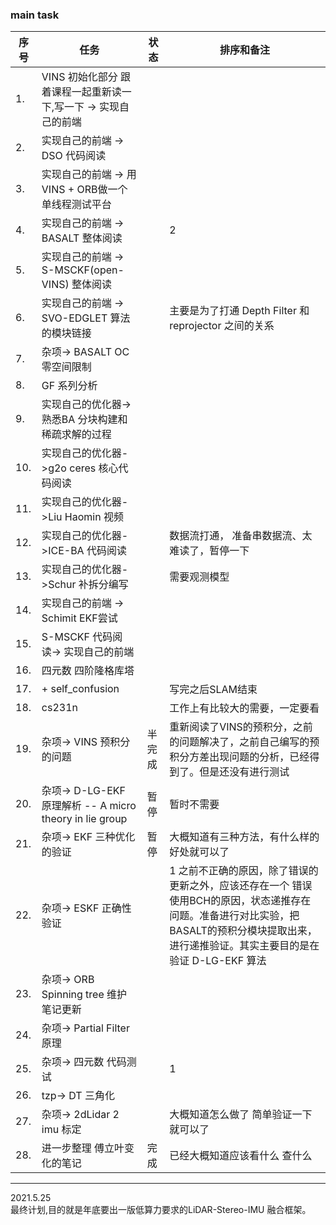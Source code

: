 <!--
 * @Author: Liu Weilong
 * @Date: 2021-05-24 08:05:08
 * @LastEditors: Liu Weilong
 * @LastEditTime: 2021-05-27 08:42:55
 * @Description: 
-->

### main task

序号|任务|状态|排序和备注
---|---|---|---
1.  |VINS 初始化部分 跟着课程一起重新读一下,写一下 -> 实现自己的前端||
2.  |实现自己的前端  -> DSO 代码阅读||
3.  |实现自己的前端 -> 用VINS + ORB做一个单线程测试平台 ||
4.  |实现自己的前端 -> BASALT 整体阅读||2
5.  |实现自己的前端 -> S-MSCKF(open-VINS) 整体阅读||
6.  |实现自己的前端 -> SVO-EDGLET 算法的模块链接||主要是为了打通 Depth Filter 和 reprojector 之间的关系
7.  |杂项-> BASALT OC 零空间限制||
8.  |GF 系列分析 ||
9.  |实现自己的优化器-> 熟悉BA 分块构建和稀疏求解的过程||
10. |实现自己的优化器->g2o ceres 核心代码阅读||
11. |实现自己的优化器->Liu Haomin 视频 ||
12. |实现自己的优化器->ICE-BA 代码阅读||数据流打通， 准备串数据流、太难读了，暂停一下
13. |实现自己的优化器->Schur 补拆分编写||需要观测模型
14. |实现自己的前端 -> Schimit EKF尝试||
15. |S-MSCKF 代码阅读-> 实现自己的前端||
16. |四元数 四阶隆格库塔||
17. |+ self_confusion ||写完之后SLAM结束
18. |cs231n||工作上有比较大的需要，一定要看
19. |杂项-> VINS 预积分的问题 |半完成| 重新阅读了VINS的预积分，之前的问题解决了，之前自己编写的预积分方差出现问题的分析，已经得到了。但是还没有进行测试
20. |杂项-> D-LG-EKF 原理解析 -- A micro theory in lie group|暂停|暂时不需要
21. |杂项-> EKF 三种优化的验证|暂停| 大概知道有三种方法，有什么样的好处就可以了
22. |杂项-> ESKF 正确性验证||1 之前不正确的原因，除了错误的更新之外，应该还存在一个 错误使用BCH的原因，状态递推存在问题。准备进行对比实验，把BASALT的预积分模块提取出来，进行递推验证。其实主要目的是在验证 D-LG-EKF 算法
23. |杂项-> ORB Spinning tree 维护 笔记更新||
24. |杂项-> Partial Filter原理||
25. |杂项-> 四元数 代码测试||1 
26. |tzp-> DT 三角化||
27. |杂项-> 2dLidar 2 imu 标定||大概知道怎么做了 简单验证一下就可以了
28. |进一步整理 傅立叶变化的笔记|完成|已经大概知道应该看什么 查什么

-----

2021.5.25<br>
最终计划,目的就是年底要出一版低算力要求的LiDAR-Stereo-IMU 融合框架。
